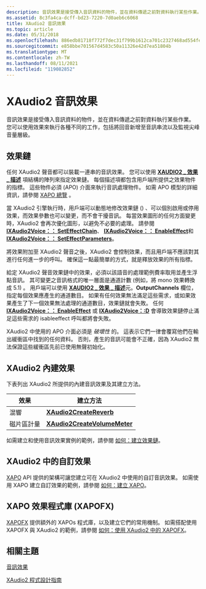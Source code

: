 ```yaml
---
description: 音訊效果是接受傳入音訊資料的物件，並在資料傳遞之前對資料執行某些作業。 您可以使用效果來執行各種不同的工作，包括將回音新增至音訊串流以及監視尖峰音量層級。
ms.assetid: 8c3fa4ca-dcff-bd23-7220-7d0aeb6c6068
title: XAudio2 音訊效果
ms.topic: article
ms.date: 05/31/2018
ms.openlocfilehash: 886edb81718f772f7dec31f799b1612ca701c2327468ad554fe80a17c1f69ec1
ms.sourcegitcommit: e858bbe701567d4583c50a11326e42d7ea51804b
ms.translationtype: MT
ms.contentlocale: zh-TW
ms.lasthandoff: 08/11/2021
ms.locfileid: "119082852"
---
```

# <a name="xaudio2-audio-effects"></a>XAudio2 音訊效果

音訊效果是接受傳入音訊資料的物件，並在資料傳遞之前對資料執行某些作業。 您可以使用效果來執行各種不同的工作，包括將回音新增至音訊串流以及監視尖峰音量層級。

## <a name="effect-chains"></a>效果鏈

任何 XAudio2 聲音都可以裝載一連串的音訊效果。 您可以使用 [**XAUDIO2 \_ 效果 \_ 描述**](/windows/desktop/api/xaudio2/ns-xaudio2-xaudio2_effect_descriptor) 項結構的陣列來指定效果鏈。 每個描述項都包含用戶端所提供之效果物件的指標。 這些物件必須 (APO) 介面來執行音訊處理物件。 如需 APO 模型的詳細資訊，請參閱 [XAPO 總覽](xapo-overview.md) 。

當 XAudio2 引擎執行時，用戶端可以動態地修改效果鏈 () 、可以個別啟用或停用效果，而效果參數也可以變更，而不會干擾音訊。 每當效果圖形的任何方面變更時，XAudio2 會再次優化圖形，以避免不必要的處理。 請參閱 [**IXAudio2Voice：： SetEffectChain**](/windows/win32/api/xaudio2/nf-xaudio2-ixaudio2voice-seteffectchain)、 [**IXAudio2Voice：： EnableEffect**](/windows/win32/api/xaudio2/nf-xaudio2-ixaudio2voice-enableeffect)和 [**IXAudio2Voice：： SetEffectParameters**](/windows/win32/api/xaudio2/nf-xaudio2-ixaudio2voice-seteffectparameters)。

將效果附加至 XAudio2 聲音之後，XAudio2 會控制效果，而且用戶端不應該對其進行任何進一步的呼叫。 確保這一點最簡單的方式，就是釋放效果的所有指標。

給定 XAudio2 聲音效果鏈中的效果，必須以該語音的處理範例費率取用並產生浮點音訊。 其可變更之音訊格式的唯一層面是通道計數 (例如，將 mono 效果轉換成 5.1) 。 用戶端可以使用 [**XAUDIO2 \_ 效果 \_ 描述**](/windows/desktop/api/xaudio2/ns-xaudio2-xaudio2_effect_descriptor)元。**OutputChannels** 欄位，指定每個效果應產生的通道數目。 如果有任何效果無法滿足這些需求，或如果效果產生了下一個效果無法處理的通道數目，效果鏈就會失敗。 任何 [**IXAudio2Voice：： EnableEffect**](/windows/win32/api/xaudio2/nf-xaudio2-ixaudio2voice-enableeffect) 或 [**IXAudio2Voice：:D**](/windows/win32/api/xaudio2/nf-xaudio2-ixaudio2voice-disableeffect) 會導致效果鏈停止滿足這些需求的 isableeffect 呼叫都將會失敗。

XAudio2 中使用的 APO 介面必須是 *破壞性* 的。 這表示它們一律會覆寫他們在輸出緩衝區中找到的任何資料。 否則，產生的音訊可能會不正確，因為 XAudio2 無法保證這些緩衝區先前已使用無聲初始化。

## <a name="xaudio2-built-in-effects"></a>XAudio2 內建效果

下表列出 XAudio2 所提供的內建音訊效果及其建立方法。 

| 效果       | 建立方法                                              |
|--------------|--------------------------------------------------------------|
| 混響       | [**XAudio2CreateReverb**](/windows/desktop/api/xaudio2fx/nf-xaudio2fx-xaudio2createreverb)           |
| 磁片區計量 | [**XAudio2CreateVolumeMeter**](/windows/desktop/api/xaudio2fx/nf-xaudio2fx-xaudio2createvolumemeter) |



 

如需建立和使用音訊效果實例的範例，請參閱 [如何：建立效果鏈](how-to--create-an-effect-chain.md)。

## <a name="custom-effects-in-xaudio2"></a>XAudio2 中的自訂效果

[XAPO](xapo-overview.md) API 提供的架構可讓您建立可在 XAudio2 中使用的自訂音訊效果。 如需使用 XAPO 建立自訂效果的範例，請參閱 [如何：建立 XAPO](how-to--create-an-xapo.md)。

## <a name="xapo-effect-library-xapofx"></a>XAPO 效果程式庫 (XAPOFX) 

[XAPOFX](xapofx-overview.md) 提供額外的 XAPOs 程式庫，以及建立它們的常用機制。 如需搭配使用 XAPOFX 與 XAudio2 的範例，請參閱 [如何：使用 XAudio2 中的 XAPOFX](how-to--use-xapofx-in-xaudio2.md)。

## <a name="related-topics"></a>相關主題

<dl> <dt>

[音訊效果](audio-effects.md)
</dt> <dt>

[XAudio2 程式設計指南](programming-guide.md)
</dt> </dl>

 

 
